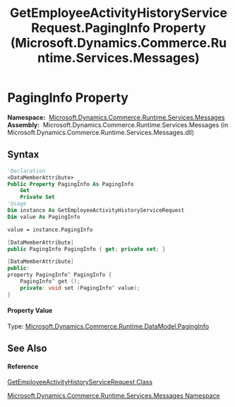 ﻿---
title: GetEmployeeActivityHistoryServiceRequest.PagingInfo Property  (Microsoft.Dynamics.Commerce.Runtime.Services.Messages)
TOCTitle: PagingInfo Property
ms:assetid: P:Microsoft.Dynamics.Commerce.Runtime.Services.Messages.GetEmployeeActivityHistoryServiceRequest.PagingInfo
ms:mtpsurl: https://technet.microsoft.com/en-us/library/microsoft.dynamics.commerce.runtime.services.messages.getemployeeactivityhistoryservicerequest.paginginfo(v=AX.60)
ms:contentKeyID: 65320064
ms.date: 05/18/2015
mtps_version: v=AX.60
f1_keywords:
- Microsoft.Dynamics.Commerce.Runtime.Services.Messages.GetEmployeeActivityHistoryServiceRequest.PagingInfo
dev_langs:
- CSharp
- C++
- VB
---

# PagingInfo Property

**Namespace:**  [Microsoft.Dynamics.Commerce.Runtime.Services.Messages](microsoft-dynamics-commerce-runtime-services-messages-namespace.md)  
**Assembly:**  Microsoft.Dynamics.Commerce.Runtime.Services.Messages (in Microsoft.Dynamics.Commerce.Runtime.Services.Messages.dll)

## Syntax

``` vb
'Declaration
<DataMemberAttribute> _
Public Property PagingInfo As PagingInfo
    Get
    Private Set
'Usage
Dim instance As GetEmployeeActivityHistoryServiceRequest
Dim value As PagingInfo

value = instance.PagingInfo
```

``` csharp
[DataMemberAttribute]
public PagingInfo PagingInfo { get; private set; }
```

``` c++
[DataMemberAttribute]
public:
property PagingInfo^ PagingInfo {
    PagingInfo^ get ();
    private: void set (PagingInfo^ value);
}
```

#### Property Value

Type: [Microsoft.Dynamics.Commerce.Runtime.DataModel.PagingInfo](paginginfo-class-microsoft-dynamics-commerce-runtime-datamodel.md)  

## See Also

#### Reference

[GetEmployeeActivityHistoryServiceRequest Class](getemployeeactivityhistoryservicerequest-class-microsoft-dynamics-commerce-runtime-services-messages.md)

[Microsoft.Dynamics.Commerce.Runtime.Services.Messages Namespace](microsoft-dynamics-commerce-runtime-services-messages-namespace.md)

